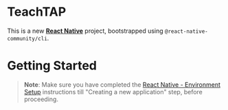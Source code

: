 # TeachTAP

This is a new **[React Native](https://reactnative.dev)** project, bootstrapped using `@react-native-community/cli`.

# Getting Started

> **Note**: Make sure you have completed the [React Native - Environment Setup](https://reactnative.dev/docs/environment-setup) instructions till "Creating a new application" step, before proceeding.


